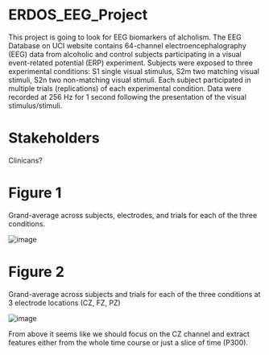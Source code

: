# ERDOS_EEG_Project

This project is going to look for EEG biomarkers of alcholism. The EEG Database on UCI website contains 64-channel electroencephalography (EEG) data from alcoholic and control subjects participating in a visual event-related potential (ERP) experiment. Subjects were exposed to three experimental conditions: S1 single visual stimulus, S2m two matching visual stimuli, S2n two non-matching visual stimuli. Each subject participated in multiple trials (replications) of each experimental condition. Data were recorded at 256 Hz for 1 second following the presentation of the visual stimulus/stimuli.

# Stakeholders

Clinicans?


# Figure 1 

Grand-average across subjects, electrodes, and trials for each of the three conditions. 

![image](https://user-images.githubusercontent.com/18429968/118040716-eb7bc200-b33f-11eb-8275-159c13fb5002.png)

# Figure 2 

Grand-average across subjects and trials for each of the three conditions at 3 electrode locations (CZ, FZ, PZ)

![image](https://user-images.githubusercontent.com/18429968/118173508-ac12ab80-b3fb-11eb-94ad-cf302754d793.png)


From above it seems like we should focus on the CZ channel and extract features either from the whole time course or just a slice of time (P300). 






